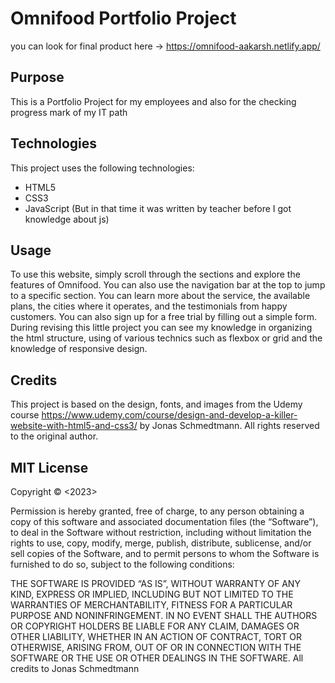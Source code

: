 # Omnifood Portfolio Project

you can look for final product here -> https://omnifood-aakarsh.netlify.app/

## Purpose
This is a Portfolio Project for my employees and also for the checking progress mark of my IT path

 ## Technologies
This project uses the following technologies:
* HTML5
* CSS3
* JavaScript (But in that time it was written by teacher before I got knowledge about js)

## Usage
To use this website, simply scroll through the sections and explore the features of Omnifood. You can also use the navigation bar at the top to jump to a specific section. You can learn more about the service, the available plans, the cities where it operates, and the testimonials from happy customers. You can also sign up for a free trial by filling out a simple form.
During revising this little project you can see my knowledge in organizing the html structure, using of various technics such as flexbox or grid and the knowledge of responsive design.
## Credits
This project is based on the design, fonts, and images from the Udemy course https://www.udemy.com/course/design-and-develop-a-killer-website-with-html5-and-css3/ by Jonas Schmedtmann. All rights reserved to the original author.

## MIT License
Copyright © <2023> <Jamil Aliyev>

Permission is hereby granted, free of charge, to any person obtaining a copy of this software and associated documentation files (the “Software”), to deal in the Software without restriction, including without limitation the rights to use, copy, modify, merge, publish, distribute, sublicense, and/or sell copies of the Software, and to permit persons to whom the Software is furnished to do so, subject to the following conditions:

THE SOFTWARE IS PROVIDED “AS IS”, WITHOUT WARRANTY OF ANY KIND, EXPRESS OR IMPLIED, INCLUDING BUT NOT LIMITED TO THE WARRANTIES OF MERCHANTABILITY, FITNESS FOR A PARTICULAR PURPOSE AND NONINFRINGEMENT. IN NO EVENT SHALL THE AUTHORS OR COPYRIGHT HOLDERS BE LIABLE FOR ANY CLAIM, DAMAGES OR OTHER LIABILITY, WHETHER IN AN ACTION OF CONTRACT, TORT OR OTHERWISE, ARISING FROM, OUT OF OR IN CONNECTION WITH THE SOFTWARE OR THE USE OR OTHER DEALINGS IN THE SOFTWARE.
All credits to Jonas Schmedtmann
